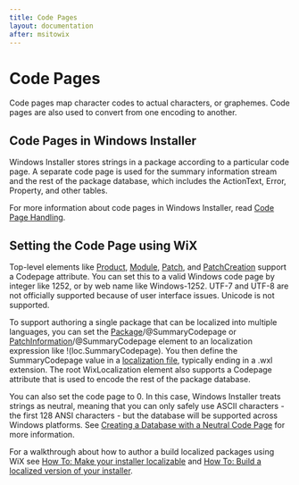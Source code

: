 ```yaml
---
title: Code Pages
layout: documentation
after: msitowix
---
```

# Code Pages

Code pages map character codes to actual characters, or graphemes. Code pages are also used to convert from one encoding to another.

## Code Pages in Windows Installer

Windows Installer stores strings in a package according to a particular code page. A separate code page is used for the summary information stream and the rest of the package database, which includes the ActionText, Error, Property, and other tables.

For more information about code pages in Windows Installer, read <a href="http://msdn2.microsoft.com/library/aa367867.aspx" target="_blank">Code Page Handling</a>.

## Setting the Code Page using WiX

Top-level elements like <a href="wix_xsd_Product.htm">Product</a>, <a href="wix_xsd_Module.htm">Module</a>, <a href="wix_xsd_Patch.htm">Patch</a>, and <a href="wix_xsd_PatchCreation.htm">PatchCreation</a> support a Codepage attribute. You can set this to a valid Windows code page by integer like 1252, or by web name like Windows-1252. UTF-7 and UTF-8 are not officially supported because of user interface issues. Unicode is not supported.

To support authoring a single package that can be localized into multiple languages, you can set the <a href="wix_xsd_Package.htm">Package</a>/@SummaryCodepage or <a href="wix_xsd_PatchInformation.htm">PatchInformation</a>/@SummaryCodepage element to an localization expression like !(loc.SummaryCodepage). You then define the SummaryCodepage value in a <a href="wxl.htm">localization file</a>, typically ending in a .wxl extension. The root WixLocalization element also supports a Codepage attribute that is used to encode the rest of the package database.

You can also set the code page to 0. In this case, Windows Installer treats strings as neutral, meaning that you can only safely use ASCII characters - the first 128 ANSI characters - but the database will be supported across Windows platforms. See <a href="http://msdn2.microsoft.com/library/aa368057.aspx" target="_blank">Creating a Database with a Neutral Code Page</a> for more information.

For a walkthrough about how to author a build localized packages using WiX see <a href="make_installer_localizable.htm">How To: Make your installer localizable</a> and <a href="build_a_localized_version.htm">How To: Build a localized version of your installer</a>.

